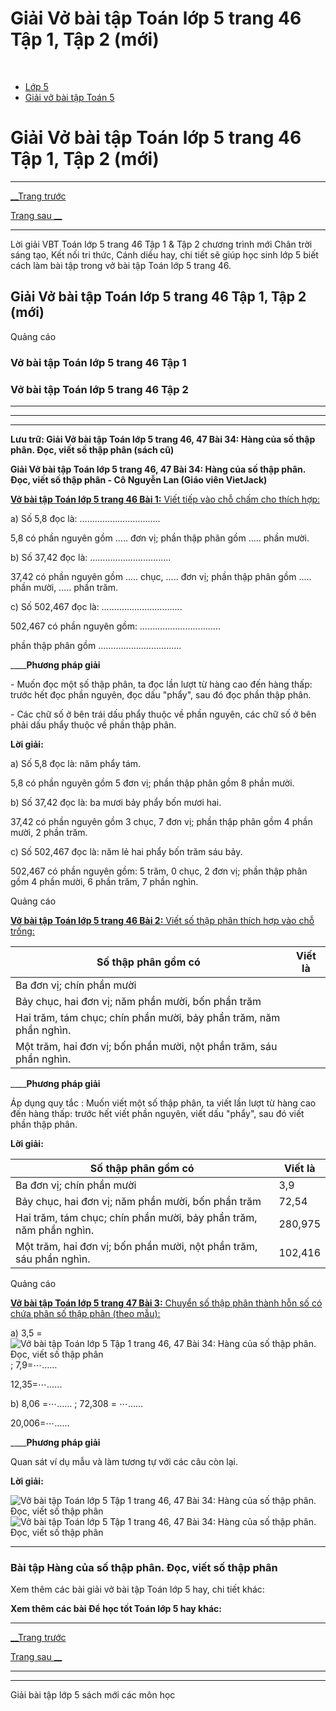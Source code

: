 # Giải Vở bài tập Toán lớp 5 trang 46 Tập 1, Tập 2 (mới)

﻿

  * [Lớp 5](https://vietjack.com/series/lop-5.jsp)
  * [Giải vở bài tập Toán 5](https://vietjack.com/giai-vo-bai-tap-toan-5/index.jsp)



# Giải Vở bài tập Toán lớp 5 trang 46 Tập 1, Tập 2 (mới)

* * *

[__Trang trước](https://vietjack.com/giai-vo-bai-tap-toan-5/bai-33-khai-niem-so-thap-phan-tiep-theo.jsp)

[Trang sau __](https://vietjack.com/giai-vo-bai-tap-toan-5/bai-35-luyen-tap.jsp)

* * *

Lời giải VBT Toán lớp 5 trang 46 Tập 1 & Tập 2 chương trình mới Chân trời sáng tạo, Kết nối tri thức, Cánh diều hay, chi tiết sẽ giúp học sinh lớp 5 biết cách làm bài tập trong vở bài tập Toán lớp 5 trang 46.

## Giải Vở bài tập Toán lớp 5 trang 46 Tập 1, Tập 2 (mới)

Quảng cáo

### Vở bài tập Toán lớp 5 trang 46 Tập 1

### Vở bài tập Toán lớp 5 trang 46 Tập 2

* * *

* * *

* * *

**Lưu trữ: Giải Vở bài tập Toán lớp 5 trang 46, 47 Bài 34: Hàng của số thập phân. Đọc, viết số thập phân (sách cũ)**

**Giải Vở bài tập Toán lớp 5 trang 46, 47 Bài 34: Hàng của số thập phân. Đọc, viết số thập phân - Cô Nguyễn Lan (Giáo viên VietJack)**

[**Vở bài tập Toán lớp 5 trang 46 Bài 1:** Viết tiếp vào chỗ chấm cho thích hợp: ](https://vietjack.com/giai-vo-bai-tap-toan-5/bai-1-trang-46-vbt-toan-5-tap-1.jsp)

a) Số 5,8 đọc là: ……………………….....

5,8 có phần nguyên gồm ..... đơn vị; phần thập phân gồm ..... phần mười.

b) Số 37,42 đọc là: ……………………….....

37,42 có phần nguyên gồm ..... chục, ..... đơn vị; phần thập phân gồm ..... phần mười, ..... phần trăm.

c) Số 502,467 đọc là: ……………………….....

502,467 có phần nguyên gồm: ……………………….....

phần thập phân gồm ………………………......

____**Phương pháp giải**

\- Muốn đọc một số thập phân, ta đọc lần lượt từ hàng cao đến hàng thấp: trước hết đọc phần nguyên, đọc dấu "phẩy", sau đó đọc phần thập phân. 

\- Các chữ số ở bên trái dấu phẩy thuộc về phần nguyên, các chữ số ở bên phải dấu phẩy thuộc về phần thập phân.

**Lời giải:**

a) Số 5,8 đọc là: năm phẩy tám.

5,8 có phần nguyên gồm 5 đơn vị; phần thập phân gồm 8 phần mười.

b) Số 37,42 đọc là: ba mươi bảy phẩy bốn mươi hai.

37,42 có phần nguyên gồm 3 chục, 7 đơn vị; phần thập phân gồm 4 phần mười, 2 phần trăm.

c) Số 502,467 đọc là: năm lẻ hai phẩy bốn trăm sáu bảy.

502,467 có phần nguyên gồm: 5 trăm, 0 chục, 2 đơn vị; phần thập phân gồm 4 phần mười, 6 phần trăm, 7 phần nghìn.

Quảng cáo

[**Vở bài tập Toán lớp 5 trang 46 Bài 2:** Viết số thập phân thích hợp vào chỗ trống: ](https://vietjack.com/giai-vo-bai-tap-toan-5/bai-2-trang-46-vbt-toan-5-tap-1.jsp)

Số thập phân gồm có| Viết là   
---|---  
Ba đơn vị; chín phần mười |   
Bảy chục, hai đơn vị; năm phần mười, bốn phần trăm|   
Hai trăm, tám chục; chín phần mười, bảy phần trăm, năm phần nghìn. |   
Một trăm, hai đơn vị; bốn phần mười, nột phần trăm, sáu phần nghìn. |   
____**Phương pháp giải**

Áp dụng quy tắc : Muốn viết một số thập phân, ta viết lần lượt từ hàng cao đến hàng thấp: trước hết viết phần nguyên, viết dấu "phẩy", sau đó viết phần thập phân.

**Lời giải:**

Số thập phân gồm có| Viết là   
---|---  
Ba đơn vị; chín phần mười |  3,9  
Bảy chục, hai đơn vị; năm phần mười, bốn phần trăm| 72,54   
Hai trăm, tám chục; chín phần mười, bảy phần trăm, năm phần nghìn. |  280,975  
Một trăm, hai đơn vị; bốn phần mười, nột phần trăm, sáu phần nghìn. | 102,416   
  
Quảng cáo

[**Vở bài tập Toán lớp 5 trang 47 Bài 3:** Chuyển số thập phân thành hỗn số có chứa phân số thập phân (theo mẫu):](https://vietjack.com/giai-vo-bai-tap-toan-5/bai-3-trang-47-vbt-toan-5-tap-1.jsp)

a) 3,5 = ![Vở bài tập Toán lớp 5 Tập 1 trang 46, 47 Bài 34: Hàng của số thập phân. Đọc, viết số thập phân](https://vietjack.com/giai-vo-bai-tap-toan-5/images/bai-3-trang-47-vbt-toan-5-tap-1.PNG); 7,9=⋯…… 

12,35=⋯……

b) 8,06 =⋯…… ; 72,308 = ⋯…… 

20,006=⋯……

____**Phương pháp giải**

Quan sát ví dụ mẫu và làm tương tự với các câu còn lại. 

**Lời giải:**

![Vở bài tập Toán lớp 5 Tập 1 trang 46, 47 Bài 34: Hàng của số thập phân. Đọc, viết số thập phân](https://vietjack.com/giai-vo-bai-tap-toan-5/images/bai-3-trang-47-vbt-toan-5-tap-1-1.PNG) ![Vở bài tập Toán lớp 5 Tập 1 trang 46, 47 Bài 34: Hàng của số thập phân. Đọc, viết số thập phân](https://vietjack.com/giai-vo-bai-tap-toan-5/images/bai-3-trang-47-vbt-toan-5-tap-1-2.PNG)

* * *

### **Bài tập Hàng của số thập phân. Đọc, viết số thập phân**

Xem thêm các bài giải vở bài tập Toán lớp 5 hay, chi tiết khác:

**Xem thêm các bài Để học tốt Toán lớp 5 hay khác:**

* * *

[__Trang trước](https://vietjack.com/giai-vo-bai-tap-toan-5/bai-33-khai-niem-so-thap-phan-tiep-theo.jsp)

[Trang sau __](https://vietjack.com/giai-vo-bai-tap-toan-5/bai-35-luyen-tap.jsp)

* * *

* * *

Giải bài tập lớp 5 sách mới các môn học
